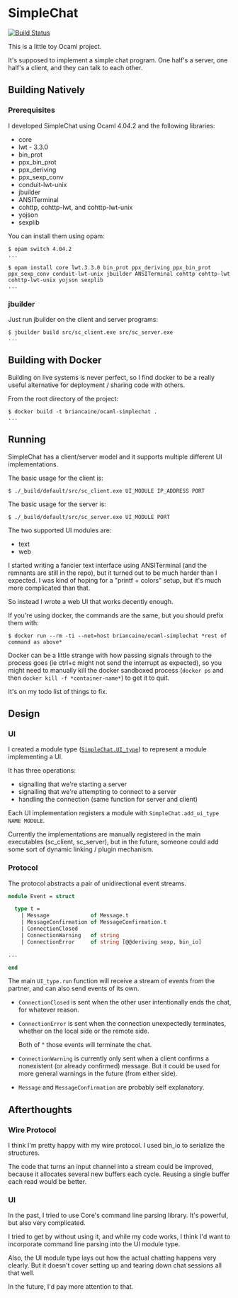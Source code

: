 # SimpleChat

[![Build Status](https://travis-ci.org/briancaine/ocaml-simplechat.svg?branch=master)](https://travis-ci.org/briancaine/ocaml-simplechat)

This is a little toy Ocaml project.

It's supposed to implement a simple chat program. One half's a server, one half's a client, and they can talk to each other.

## Building Natively

### Prerequisites

I developed SimpleChat using Ocaml 4.04.2 and the following libraries:
* core
* lwt - 3.3.0
* bin_prot
* ppx_bin_prot
* ppx_deriving
* ppx_sexp_conv
* conduit-lwt-unix
* jbuilder
* ANSITerminal
* cohttp, cohttp-lwt, and cohttp-lwt-unix
* yojson
* sexplib

You can install them using opam:
```
$ opam switch 4.04.2
...
```

```
$ opam install core lwt.3.3.0 bin_prot ppx_deriving ppx_bin_prot ppx_sexp_conv conduit-lwt-unix jbuilder ANSITerminal cohttp cohttp-lwt cohttp-lwt-unix yojson sexplib
...
```

### jbuilder

Just run jbuilder on the client and server programs:
```
$ jbuilder build src/sc_client.exe src/sc_server.exe
...
```

## Building with Docker

Building on live systems is never perfect, so I find docker to be a really useful alternative for deployment / sharing code with others.

From the root directory of the project:
```
$ docker build -t briancaine/ocaml-simplechat .
...
```

## Running

SimpleChat has a client/server model and it supports multiple different UI implementations.

The basic usage for the client is:
```
$ ./_build/default/src/sc_client.exe UI_MODULE IP_ADDRESS PORT
```

The basic usage for the server is:
```
$ ./_build/default/src/sc_server.exe UI_MODULE PORT
```

The two supported UI modules are:
* text
* web

I started writing a fancier text interface using ANSITerminal (and the remnants are still in the repo), but it turned out to be much harder than I expected. I was kind of hoping for a "printf + colors" setup, but it's much more complicated than that.

So instead I wrote a web UI that works decently enough.

If you're using docker, the commands are the same, but you should prefix them with:
```
$ docker run --rm -ti --net=host briancaine/ocaml-simplechat *rest of command as above*
```

Docker can be a little strange with how passing signals through to the process goes (ie ctrl+c might not send the interrupt as expected), so you might need to manually kill the docker sandboxed process (`docker ps` and then `docker kill -f *container-name*`) to get it to quit.

It's on my todo list of things to fix.

## Design

### UI

I created a module type ([`SimpleChat.UI_type`](https://github.com/briancaine/ocaml-simplechat/blob/4915eaca5b938aef8ed0c8c73190118bfac73c1f/src/SimpleChat.ml#L8)) to represent a module implementing a UI.

It has three operations:
* signalling that we're starting a server
* signalling that we're attempting to connect to a server
* handling the connection (same function for server and client)

Each UI implementation registers a module with `SimpleChat.add_ui_type NAME MODULE`.

Currently the implementations are manually registered in the main executables (sc_client, sc_server), but in the future, someone could add some sort of dynamic linking / plugin mechanism.

### Protocol

The protocol abstracts a pair of unidirectional event streams.

```ocaml
module Event = struct

  type t =
    | Message             of Message.t
    | MessageConfirmation of MessageConfirmation.t
    | ConnectionClosed
    | ConnectionWarning   of string
    | ConnectionError     of string [@@deriving sexp, bin_io]

...

end
```

The main `UI_type.run` function will receive a stream of events from the partner, and can also send events of its own.

* `ConnectionClosed` is sent when the other user intentionally ends the chat, for whatever reason.
* `ConnectionError` is sent when the connection unexpectedly terminates, whether on the local side or the remote side.

  Both of ^ those events will terminate the chat.

* `ConnectionWarning` is currently only sent when a client confirms a nonexistent (or already confirmed) message. But it could be used for more general warnings in the future (from either side).

* `Message` and `MessageConfirmation` are probably self explanatory.

## Afterthoughts

### Wire Protocol

I think I'm pretty happy with my wire protocol. I used bin_io to serialize the structures.

The code that turns an input channel into a stream could be improved, because it allocates several new buffers each cycle. Reusing a single buffer each read would be better.

### UI

In the past, I tried to use Core's command line parsing library. It's powerful, but also very complicated.

I tried to get by without using it, and while my code works, I think I'd want to incorporate command line parsing into the UI module type.

Also, the UI module type lays out how the actual chatting happens very clearly. But it doesn't cover setting up and tearing down chat sessions all that well.

In the future, I'd pay more attention to that.
